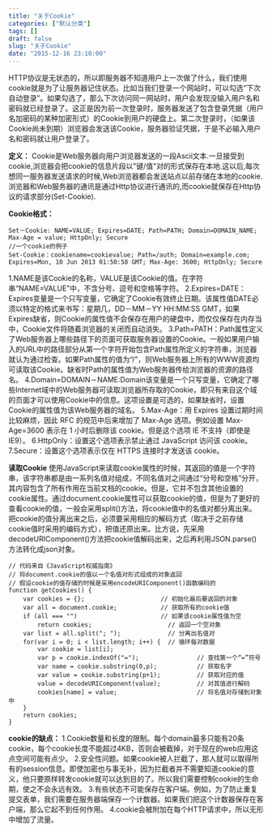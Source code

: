 ```yaml
---
title: "关于Cookie"
categories: ["默认分类"]
tags: []
draft: false
slug: "关于Cookie"
date: "2015-12-16 23:10:00"
---
```


HTTP协议是无状态的，所以即服务器不知道用户上一次做了什么，我们使用cookie就是为了让服务器记住状态。比如当我们登录一个网站时，可以勾选“下次自动登录”。如果勾选了，那么下次访问同一网站时，用户会发现没输入用户名和密码就已经登录了。这正是因为前一次登录时，服务器发送了包含登录凭据（用户名加密码的某种加密形式）的Cookie到用户的硬盘上。第二次登录时，（如果该Cookie尚未到期）浏览器会发送该Cookie，服务器验证凭据，于是不必输入用户名和密码就让用户登录了。

**定义：**
Cookie是Web服务器向用户浏览器发送的一段Ascii文本.一旦接受到cookie,浏览器会把cookie的信息片段以"键/值"对的形式保存在本地.这以后,每次想同一服务器发送请求的时候,Web浏览器都会发送站点以前存储在本地的cookie.浏览器和Web服务器的通讯是通过Http协议进行通讯的,而cookie就保存在Http协议的请求部分(Set-Cookie).

**Cookie格式：**

    Set－Cookie: NAME=VALUE; Expires=DATE; Path=PATH; Domain=DOMAIN_NAME; Max-Age = value; HttpOnly; Secure
    //一个cookie的例子
    Set-Cookie：cookiename=cookievalue; Path=/auth; Domain=example.com; Expires=Mon, 10 Jun 2013 01:50:58 GMT; Max-Age: 3600; HttpOnly; Secure

1.NAME是该Cookie的名称，VALUE是该Cookie的值。在字符串“NAME=VALUE”中，不含分号、逗号和空格等字符。
2.Expires=DATE：Expires变量是一个只写变量，它确定了Cookie有效终止日期。该属性值DATE必须以特定的格式来书写：星期几，DD－MM－YY HH:MM:SS GMT，如果Expires缺省，则Cookie的属性值不会保存在用户的硬盘中，而仅仅保存在内存当中，Cookie文件将随着浏览器的关闭而自动消失。
3.Path=PATH：Path属性定义了Web服务器上哪些路径下的页面可获取服务器设置的Cookie。一般如果用户输入的URL中的路径部分从第一个字符开始包含Path属性所定义的字符串，浏览器就认为通过检查。如果Path属性的值为“/”，则Web服务器上所有的WWW资源均可读取该Cookie。缺省时Path的属性值为Web服务器传给浏览器的资源的路径名。
4.Domain=DOMAIN－NAME:Domain该变量是一个只写变量，它确定了哪些Internet域中的Web服务器可读取浏览器所存取的Cookie，即只有来自这个域的页面才可以使用Cookie中的信息。这项设置是可选的，如果缺省时，设置Cookie的属性值为该Web服务器的域名。
5.Max-Age：用 Expires 设置过期时间比较麻烦，因此 RFC 的规范中后来增加了 Max-Age 选项。例如设置 Max-Age=3600 表示在 1 小时后删除该 cookie。但是这个选项 IE 不支持（即使是 IE9）。
6.HttpOnly：设置这个选项表示禁止通过 JavaScript 访问该 cookie。
7.Secure：设置这个选项表示仅在 HTTPS 连接时才发送该 cookie。

**读取Cookie**
使用JavaScript来读取cookie属性的时候，其返回的值是一个字符串，该字符串都是由一系列名值对组成，不同名值对之间通过“分号和空格”分开，其内容包含了所有作用在当前文档的cookie。但是，它并不包含其他设置的cookie属性。通过document.cookie属性可以获取cookie的值，但是为了更好的查看cookie的值，一般会采用split()方法，将cookie值中的名值对都分离出来。
把cookie的值分离出来之后，必须要采用相应的解码方式（取决于之前存储cookie值时采用的编码方式），把值还原出来。比方说，先采用decodeURIComponent()方法把cookie值解码出来，之后再利用JSON.parse()方法转化成json对象。

    // 代码来自《JavaScript权威指南》
    // 将document.cookie的值以一个名值对形式组成的对象返回
    // 假设cookie的值存储的时候是采用encodeURIComponent()函数编码的
    function getCookies() {
        var cookies = {};                     // 初始化最后要返回的对象
        var all = document.cookie;            // 获取所有的cookie值
        if (all === "")                       // 如果该cookie属性值为空
            return cookies;                     // 返回一个空对象
        var list = all.split("; ");             // 分离出名值对
        for(var i = 0; i < list.length; i++) {  // 循环每对数据
            var cookie = list[i];
            var p = cookie.indexOf("=");                // 查找第一个“=”符号
            var name = cookie.substring(0,p);           // 获取名字
            var value = cookie.substring(p+1);          // 获取对应的值
            value = decodeURIComponent(value);          // 对其值进行解码
            cookies[name] = value;                      // 将名值对存储到对象中
        }
        return cookies;
    }

**cookie的缺点：**
1.Cookie数量和长度的限制。每个domain最多只能有20条cookie，每个cookie长度不能超过4KB，否则会被截掉，对于现在的web应用这点空间可能有点少。
2.安全性问题。如果cookie被人拦截了，那人就可以取得所有的session信息。即使加密也与事无补，因为拦截者并不需要知道cookie的意义，他只要原样转发cookie就可以达到目的了。所以我们需要控制cookie的生命期，使之不会永远有效。
3.有些状态不可能保存在客户端。例如，为了防止重复提交表单，我们需要在服务器端保存一个计数器。如果我们把这个计数器保存在客户端，那么它起不到任何作用。
4.cookie会被附加在每个HTTP请求中，所以无形中增加了流量。
